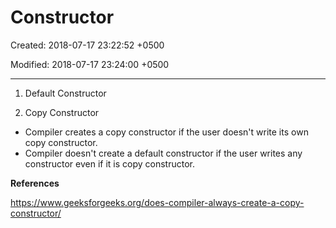 # Constructor

Created: 2018-07-17 23:22:52 +0500

Modified: 2018-07-17 23:24:00 +0500

---

1.  Default Constructor

2.  Copy Constructor


-   Compiler creates a copy constructor if the user doesn't write its own copy constructor.
-   Compiler doesn't create a default constructor if the user writes any constructor even if it is copy constructor.



**References**

<https://www.geeksforgeeks.org/does-compiler-always-create-a-copy-constructor/>
